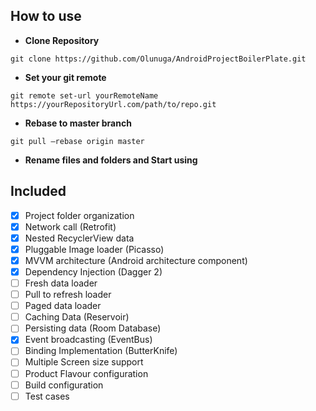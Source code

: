 ## How to use

- **Clone Repository** 
```
git clone https://github.com/Olunuga/AndroidProjectBoilerPlate.git
```

- **Set your git remote** 
```
git remote set-url yourRemoteName https://yourRepositoryUrl.com/path/to/repo.git
```

- **Rebase to master branch** 
```
git pull —rebase origin master
```

- **Rename files and folders and Start using**



## Included
- [x] Project folder organization
- [X] Network call (Retrofit)
- [x] Nested RecyclerView data
- [x] Pluggable Image loader (Picasso)
- [x] MVVM architecture (Android architecture component)
- [X] Dependency Injection (Dagger 2)
- [ ] Fresh data loader
- [ ] Pull to refresh loader 
- [ ] Paged data loader 
- [ ] Caching Data (Reservoir)
- [ ] Persisting data (Room Database)
- [x] Event broadcasting (EventBus)
- [ ] Binding Implementation (ButterKnife)
- [ ] Multiple Screen size support
- [ ] Product Flavour configuration
- [ ] Build configuration
- [ ] Test cases
